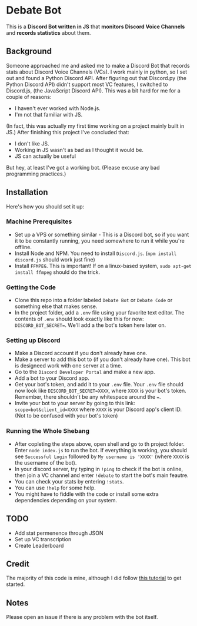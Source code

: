 # Debate Bot
This is a **Discord Bot written in JS** that **monitors Discord Voice Channels** and **records statistics** about them. 

## Background
Someone approached me and asked me to make a Discord Bot that records stats about Discord Voice Channels (VCs).
I work mainly in python, so I set out and found a Python Discord API. 
After figuring out that Discord.py (the Python Discord API) didn't support most VC features, I switched to Discord.js, (the JavaScript Discord API). 
This was a bit hard for me for a couple of reasons: 

- I haven't ever worked with Node.js.
- I'm not that familiar with JS.

(In fact, this was actually my first time working on a project mainly built in JS.) 
After finishing this project I've concluded that: 

- I don't like JS.
- Working in JS wasn't as bad as I thought it would be. 
- JS can actually be useful

But hey, at least I've got a working bot. 
(Please excuse any bad programming practices.)

## Installation
Here's how you should set it up:

### Machine Prerequisites
- Set up a VPS or something similar - This is a Discord bot, so if you want it to be constantly running, you need somewhere to run it while you're offline.
- Install Node and NPM. You need to install `Discord.js`. (`npm install discord.js` should work just fine)
- Install `FFMPEG`. This is important! If on a linux-based system, `sudo apt-get install ffmpeg` should do the trick.

### Getting the Code
- Clone this repo into a folder labeled `Debate Bot` or `Debate Code` or something else that makes sense. 
- In the project folder, add a `.env` file using your favorite text editor. The contents of `.env` should look exactly like this for now: `DISCORD_BOT_SECRET=`. We'll add a the bot's token here later on.

### Setting up Discord
- Make a Discord account if you don't already have one.
- Make a server to add this bot to (if you don't already have one). This bot is designeed work with one server at a time.
- Go to the `Discord Developer Portal` and make a new app. 
- Add a bot to your Discord app. 
- Get your bot's token, and add it to your `.env` file. Your `.env` file should now look like `DISCORD_BOT_SECRET=XXXX`, where `XXXX` is your bot's token. Remember, there shouldn't be any whitespace around the `=`.
- Invite your bot to your server by going to this link: `scope=bot&client_id=XXXX` where `XXXX` is your Discord app's client ID. (Not to be confused with your bot's token)

### Running the Whole Shebang
- After copleting the steps above, open shell and go to th project folder. Enter `node index.js` to run the bot. If everything is working, you should see `Successful Login` followed by `My username is 'XXXX'` (where `XXXX` is the username of the bot). 
- In your discord server, try typing in `!ping` to check if the bot is online, then join a VC channel and enter `!debate` to start the bot's main feautre. 
- You can check your stats by entering `!stats`.
- You can use `!help` for some help.
- You might have to fiddle with the code or install some extra dependencies depending on your system. 

## TODO
- Add stat permenence through JSON
- Set up VC transcription
- Create Leaderboard

## Credit
The majority of this code is mine, although I did follow [this tutorial](https://www.codementor.io/garethdwyer/building-a-discord-bot-with-node-js-and-repl-it-mm46r1u8y) to get started.

## Notes
Please open an issue if there is any problem with the bot itself. 
